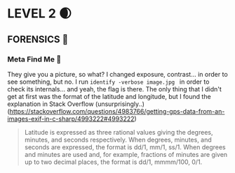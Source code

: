# LEVEL 2 :waxing_crescent_moon:
## FORENSICS :whale:
### Meta Find Me  :koala:

They give you a picture, so what?
I changed exposure, contrast... in order to see something, but no.
I run ``` identify -verbose image.jpg  ``` in order to check its internals... and yeah, the flag is there.
The only thing that I didn't get at first was the format of the latitude and longitude, but I found the
explanation in Stack Overflow (unsurprisingly..) 
(https://stackoverflow.com/questions/4983766/getting-gps-data-from-an-images-exif-in-c-sharp/4993222#4993222)

> Latitude is expressed as three rational values giving the degrees, minutes, and seconds respectively. When degrees, 
> minutes, and seconds are expressed, the format is dd/1, mm/1, ss/1. When degrees and minutes are used and, for example, 
> fractions of minutes are given up to two decimal places, the format is dd/1, mmmm/100, 0/1.